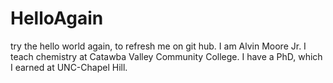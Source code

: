 # HelloAgain
try the hello world again, to refresh me on git hub.
I am Alvin Moore Jr. I teach chemistry at Catawba Valley Community College. I have a PhD, which I earned at UNC-Chapel Hill. 
